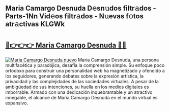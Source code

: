 ## Maria Camargo Desnuda D𝚎sn𝚞dos filtr𝚊dos - Parts-1Nn Vid𝚎os filtr𝚊dos - N𝚞evas f𝚘tos atr𝚊ctivas KLGWk

# <h2><a href="http://mb3463e.tromn.icu/?c=Maria+Camargo+Desnuda">🔗👉👉👉 Maria Camargo Desnuda 🔗🔗</a></h2>

[![Maria Camargo Desnuda nuevo](https://i.imgur.com/pEAQMta.gif)](http://mb3463e.tromn.icu/?c=Maria+Camargo+Desnuda)
Maria Camargo Desnuda, una persona multifacética y paradójica, desafía la comprensión simple. Su enfoque poco ortodoxo para construir una personalidad web ha magnetizado y ofendido a los seguidores, generando debates sobre la expresión artística, la privacidad y las complejidades de las sociedades virtuales. A pesar de la ambigüedad de sus intenciones, su huella en los medios digitales es imborrable. Armado con una dedicación inquebrantable y un atractivo innegable, el alcance de Maria Camargo Desnuda en el mundo virtual es expansivo.
